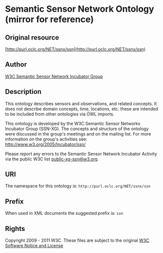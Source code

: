 # Semantic Sensor Network Ontology (mirror for reference)

## Original resource

[http://purl.oclc.org/NET/ssnx/ssn](http://purl.oclc.org/NET/ssnx/ssn)

## Author

[W3C Semantic Sensor Network Incubator Group](http://www.w3.org/2005/Incubator/ssn/)

## Description

This ontology describes sensors and observations, and related concepts. 
It does not describe domain concepts, time, locations, etc. these are intended 
to be included from other ontologies via OWL imports.

This ontology is developed by the W3C Semantic Sensor Networks Incubator 
Group (SSN-XG). The concepts and structure of the ontology were discussed
in the group's meetings and on the mailing list. For more information on
the group's activities see: http://www.w3.org/2005/Incubator/ssn/

Please report any errors to the Semantic Sensor Network Incubator Activity
via the public W3C list public-xg-ssn@w3.org.

## URI

The namespace for this ontology is: `http://purl.oclc.org/NET/ssnx/ssn`

## Prefix

When used in XML documents the suggested prefix is: `ssn`

## Rights

Copyright 2009 - 2011 W3C. These files are subject to the original
[W3C Software Notice and License](http://www.w3.org/Consortium/Legal/2002/copyright-software-20021231)
